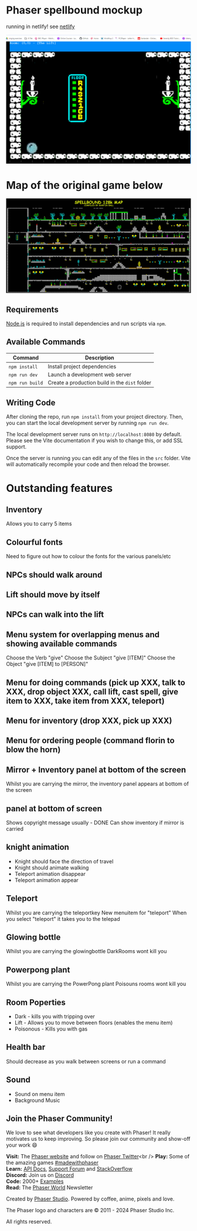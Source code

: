 # Phaser spellbound mockup

running in netlify! see [netlify](https://master--kwspbound-phaser.netlify.app/)

![screenshot](screenshot.png)


# Map of the original game below
![spectrum128](./public/assets/Spellbound128_Color.jpg)


## Requirements

[Node.js](https://nodejs.org) is required to install dependencies and run scripts via `npm`.

## Available Commands

| Command | Description |
|---------|-------------|
| `npm install` | Install project dependencies |
| `npm run dev` | Launch a development web server |
| `npm run build` | Create a production build in the `dist` folder |

## Writing Code

After cloning the repo, run `npm install` from your project directory. Then, you can start the local development server by running `npm run dev`.

The local development server runs on `http://localhost:8080` by default. Please see the Vite documentation if you wish to change this, or add SSL support.

Once the server is running you can edit any of the files in the `src` folder. Vite will automatically recompile your code and then reload the browser.


# Outstanding features

## Inventory
Allows you to carry 5 items

## Colourful fonts
Need to figure out how to colour the fonts for the various panels/etc


## NPCs should walk around
## Lift should move by itself
## NPCs can walk into the lift
## Menu system for overlapping menus and showing available commands
Choose the Verb "give"
Choose the Subject "give [ITEM]"
Choose the Object "give [ITEM] to [PERSON]"

## Menu for doing commands (pick up XXX, talk to XXX, drop object XXX, call lift, cast spell, give item to XXX, take item from XXX, teleport)
## Menu for inventory (drop XXX, pick up XXX)
## Menu for ordering people (command florin to blow the horn)
## Mirror + Inventory panel at bottom of the screen
Whilst you are carrying the mirror, the inventory panel appears at bottom of the screen

## panel at bottom of screen
Shows copyright message usually - DONE
Can show inventory if mirror is carried

## knight animation
* Knight should face the direction of travel
* Knight should animate walking
* Teleport animation disappear
* Teleport animation appear


## Teleport
Whilst you are carrying the teleportkey
New menuitem for "teleport"
When you select "teleport" it takes you to the telepad

## Glowing bottle
Whilst you are carrying the glowingbottle
DarkRooms wont kill you

## Powerpong plant
Whilst you are carrying the PowerPong plant
Poisouns rooms wont kill you

## Room Poperties
* Dark - kills you with tripping over
* Lift - Allows you to move between floors (enables the menu item)
* Poisonous - Kills you with gas
## Health bar
Should decrease as you walk between screens or run a command

## Sound
* Sound on menu item
* Background Music


## Join the Phaser Community!

We love to see what developers like you create with Phaser! It really motivates us to keep improving. So please join our community and show-off your work 😄

**Visit:** The [Phaser website](https://phaser.io) and follow on [Phaser Twitter](https://twitter.com/phaser_)<br />
**Play:** Some of the amazing games [#madewithphaser](https://twitter.com/search?q=%23madewithphaser&src=typed_query&f=live)<br />
**Learn:** [API Docs](https://newdocs.phaser.io), [Support Forum](https://phaser.discourse.group/) and [StackOverflow](https://stackoverflow.com/questions/tagged/phaser-framework)<br />
**Discord:** Join us on [Discord](https://discord.gg/phaser)<br />
**Code:** 2000+ [Examples](https://labs.phaser.io)<br />
**Read:** The [Phaser World](https://phaser.io/community/newsletter) Newsletter<br />

Created by [Phaser Studio](mailto:support@phaser.io). Powered by coffee, anime, pixels and love.

The Phaser logo and characters are &copy; 2011 - 2024 Phaser Studio Inc.

All rights reserved.
